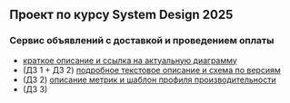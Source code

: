 ## Проект по курсу System Design 2025
### Сервис объявлений с доставкой и проведением оплаты

- [краткое описание и ссылка на актуальную диаграмму](main-project-system-design.md)
- (ДЗ 1 + ДЗ 2) [подробное текстовое описание и схема по версиям](details-description.md)
- (ДЗ 2) [описание метрик и шаблон профиля производительности](metrics-profile-template.md)
- (ДЗ 3) 